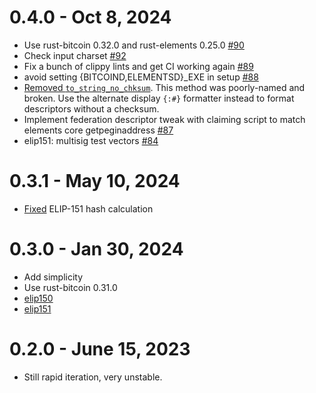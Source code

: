 # 0.4.0 - Oct 8, 2024

- Use rust-bitcoin 0.32.0 and rust-elements 0.25.0 [#90](https://github.com/ElementsProject/elements-miniscript/pull/90)
- Check input charset [#92](https://github.com/ElementsProject/elements-miniscript/pull/92)
- Fix a bunch of clippy lints and get CI working again [#89](https://github.com/ElementsProject/elements-miniscript/pull/89)
- avoid setting {BITCOIND,ELEMENTSD}\_EXE in setup [#88](https://github.com/ElementsProject/elements-miniscript/pull/88)
- [Removed `to_string_no_chksum`](https://github.com/ElementsProject/elements-miniscript/pull/86). This method was poorly-named and broken. Use the alternate display `{:#}` formatter instead to format descriptors without a checksum.
- Implement federation descriptor tweak with claiming script to match elements core getpeginaddress [#87](https://github.com/ElementsProject/elements-miniscript/pull/87)
- elip151: multisig test vectors [#84](https://github.com/ElementsProject/elements-miniscript/pull/84)

# 0.3.1 - May 10, 2024

- [Fixed](https://github.com/ElementsProject/elements-miniscript/pull/81) ELIP-151 hash calculation

# 0.3.0 - Jan 30, 2024

- Add simplicity
- Use rust-bitcoin 0.31.0
- [elip150](https://github.com/ElementsProject/ELIPs/blob/main/elip-0150.mediawiki)
- [elip151](https://github.com/ElementsProject/ELIPs/blob/main/elip-0151.mediawiki)

# 0.2.0 - June 15, 2023

- Still rapid iteration, very unstable.

